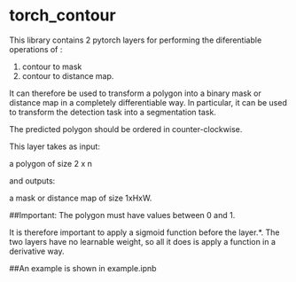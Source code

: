 # torch_contour

This library contains 2 pytorch layers for performing the diferentiable operations of :

1. contour to mask
2. contour to distance map. 

It can therefore be used to transform a polygon into a binary mask or distance map in a completely differentiable way.
In particular, it can be used to transform the detection task into a segmentation task.

The predicted polygon should be ordered in counter-clockwise.

This layer takes as input:

a polygon of size 2 x n 

and outputs:

a mask or distance map of size 1xHxW.


##Important: The polygon must have values between 0 and 1.

It is therefore important to apply a sigmoid function before the layer.*.
The two layers have no learnable weight, so all it does is apply a function in a derivative way.


##An example is shown in example.ipnb

